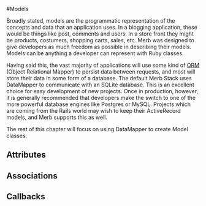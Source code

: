 #Models

Broadly stated,  models are the programmatic representation of the concepts and data that an application uses.  In a blogging application, these would be things like post, comments and users.  In a store front they might be products, costumers, shopping carts, sales, etc.  Merb was designed to give developers as much freedom as possible in describing their models.  Models can be anything a developer can represent with Ruby classes.

Having said this, the vast majority of applications will use some kind of [ORM](http://en.wikipedia.org/wiki/Object-relational_mapping) (Object Relational Mapper) to persist data between requests, and most will store their data in some form of a database.  The default Merb Stack uses DataMapper to communicate with an SQLite database.  This is an excellent choice for easy development of new projects.  Once in production, however, it is generally recommended that developers make the switch to one of the more powerful database engines like Postgres or MySQL.  Projects which are coming from the Rails world may wish to keep their ActiveRecord models, and Merb supports this as well.

The rest of this chapter will focus on using DataMapper to create Model classes.

## Attributes

## Associations

## Callbacks
